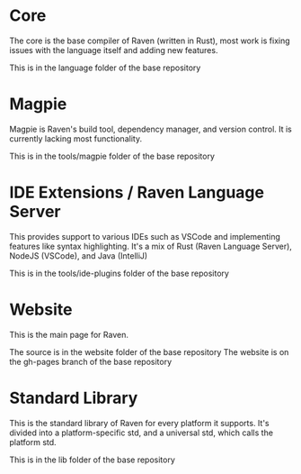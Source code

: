 # Core
The core is the base compiler of Raven (written in Rust), most work is fixing issues with the language itself and adding new features.

This is in the language folder of the base repository

# Magpie
Magpie is Raven's build tool, dependency manager, and version control. It is currently lacking most functionality.

This is in the tools/magpie folder of the base repository

# IDE Extensions / Raven Language Server
This provides support to various IDEs such as VSCode and implementing features like syntax highlighting. It's a mix of Rust (Raven Language Server), NodeJS (VSCode), and Java (IntelliJ)

This is in the tools/ide-plugins folder of the base repository

# Website
This is the main page for Raven.

The source is in the website folder of the base repository The website is on the gh-pages branch of the base repository

# Standard Library
This is the standard library of Raven for every platform it supports. It's divided into a platform-specific std, and a universal std, which calls the platform std.

This is in the lib folder of the base repository